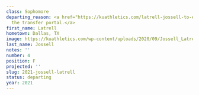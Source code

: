 ```yaml
---
class: Sophomore
departing_reason: <a href="https://kuathletics.com/latrell-jossell-to-enter-transfer-portal/">Entered
  the transfer portal.</a>
first_name: Latrell
hometown: Dallas, TX
image: https://kuathletics.com/wp-content/uploads/2020/09/Jossell_Latrell_09082020-600x500.jpg
last_name: Jossell
notes: ''
number: 4
position: F
projected: ''
slug: 2021-jossell-latrell
status: departing
year: 2021
---
```

